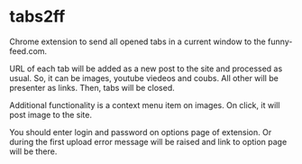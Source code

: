 # tabs2ff
Chrome extension to send all opened tabs in a current window to the funny-feed.com.

URL of each tab will be added as a new post to the site and processed as usual. So, it can be images, youtube viedeos and coubs. All other will be presenter as links.
Then, tabs will be closed.

Additional functionality is a context menu item on images. On click, it will post image to the site.

You should enter login and password on options page of extension.
Or during the first upload error message will be raised and link to option page will be there.
